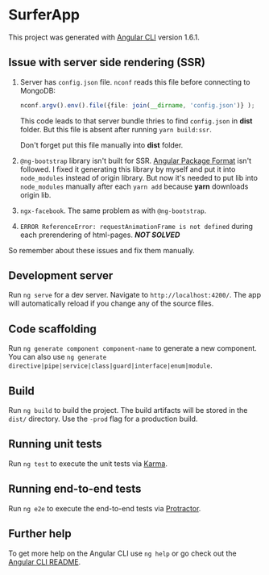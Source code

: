 # SurferApp

This project was generated with [Angular CLI](https://github.com/angular/angular-cli) version 1.6.1.

## Issue with server side rendering (SSR) 

1. Server has `config.json` file. `nconf` reads this file before connecting to MongoDB:
    ```typescript
    nconf.argv().env().file({file: join(__dirname, 'config.json')} );
    ```
    This code leads to that server bundle thries to find `config.json` in **dist** folder. But this file is absent after running `yarn build:ssr`.
    
    Don't forget put this file manually into **dist** folder.
2. `@ng-bootstrap` library isn't built for SSR. [Angular Package Format](https://docs.google.com/document/d/1CZC2rcpxffTDfRDs6p1cfbmKNLA6x5O-NtkJglDaBVs/edit#heading=h.k0mh3o8u5hx) isn't followed. I fixed it generating this library by myself and put it into `node_modules` instead of origin library. But now it's needed to put lib into `node_modules` manually after each  `yarn add` because **yarn** downloads origin lib.
3. `ngx-facebook`. The same problem as with `@ng-bootstrap`.

4. `ERROR ReferenceError: requestAnimationFrame is not defined` during each prerendering of html-pages. **_NOT SOLVED_**

So remember about these issues and fix them manually.

## Development server

Run `ng serve` for a dev server. Navigate to `http://localhost:4200/`. The app will automatically reload if you change any of the source files.

## Code scaffolding

Run `ng generate component component-name` to generate a new component. You can also use `ng generate directive|pipe|service|class|guard|interface|enum|module`.

## Build

Run `ng build` to build the project. The build artifacts will be stored in the `dist/` directory. Use the `-prod` flag for a production build.

## Running unit tests

Run `ng test` to execute the unit tests via [Karma](https://karma-runner.github.io).

## Running end-to-end tests

Run `ng e2e` to execute the end-to-end tests via [Protractor](http://www.protractortest.org/).

## Further help

To get more help on the Angular CLI use `ng help` or go check out the [Angular CLI README](https://github.com/angular/angular-cli/blob/master/README.md).
